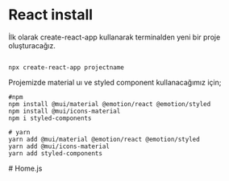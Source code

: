 
# React install
İlk olarak create-react-app kullanarak terminalden  yeni bir proje oluşturacağız.
```

npx create-react-app projectname
```

Projemizde material uı ve styled component kullanacağımız için;

```
#npm
npm install @mui/material @emotion/react @emotion/styled
npm install @mui/icons-material
npm i styled-components

# yarn
yarn add @mui/material @emotion/react @emotion/styled
yarn add @mui/icons-material
yarn add styled-components
```

# Home.js
